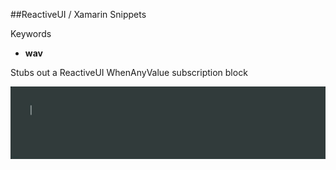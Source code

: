 ##ReactiveUI / Xamarin Snippets

Keywords

* **wav** 


Stubs out a ReactiveUI WhenAnyValue subscription block

![alt text](https://raw.githubusercontent.com/TheEightBot/VisualStudioForMacSnippets/15fde6b5ff37433e61781150614c81670212e435/wav.gif "ReactiveUI WhenAnyValue")
